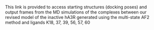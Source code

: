 This link is provided to access starting structures (docking poses) and output frames from the MD simulations of the complexes between our revised model of the inactive hA3R generated using the multi-state AF2 method and ligands K18, 37, 39, 56, 57, 60
